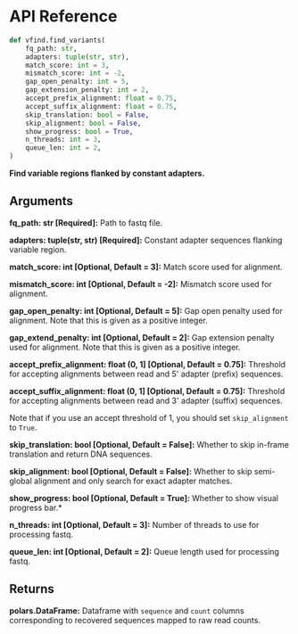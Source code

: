 # API Reference

```python
def vfind.find_variants(
    fq_path: str,
    adapters: tuple(str, str),
    match_score: int = 3,
    mismatch_score: int = -2,
    gap_open_penalty: int = 5,
    gap_extension_penalty: int = 2,
    accept_prefix_alignment: float = 0.75,
    accept_suffix_alignment: float = 0.75,
    skip_translation: bool = False,
    skip_alignment: bool = False,
    show_progress: bool = True,
    n_threads: int = 3,
    queue_len: int = 2,
)
```

**Find variable regions flanked by constant adapters.**

## Arguments

**fq_path: str \[Required\]:**  Path to fastq file.

**adapters: tuple(str, str) \[Required\]:** Constant adapter sequences flanking
variable region.

**match_score: int \[Optional, Default = 3\]:** Match score used for alignment.

**mismatch_score: int \[Optional, Default = -2\]:** Mismatch score used for
alignment.

**gap_open_penalty: int \[Optional, Default = 5\]:** Gap open penalty used for
alignment. Note that this is given as a positive integer.

**gap_extend_penalty: int \[Optional, Default = 2\]:** Gap extension penalty
used for alignment. Note that this is given as a positive integer.

**accept_prefix_alignment: float (0, 1] \[Optional, Default = 0.75\]:** Threshold for
accepting alignments between read and 5' adapter (prefix) sequences.

**accept_suffix_alignment: float (0, 1] \[Optional, Default = 0.75\]:** Threshold for
accepting alignments between read and 3' adapter (suffix) sequences.

Note that if you use an accept threshold of 1, you should set `skip_alignment` to `True`.

**skip_translation: bool \[Optional, Default = False\]:** Whether to skip
in-frame translation and return DNA sequences.

**skip_alignment: bool \[Optional, Default = False\]:** Whether to skip
semi-global alignment and only search for exact adapter matches.

**show_progress: bool \[Optional, Default = True\]:** Whether to show
visual progress bar.*

**n_threads: int \[Optional, Default = 3\]:** Number of threads to use for
processing fastq.

**queue_len: int \[Optional, Default = 2\]:** Queue length used for processing
fastq.

## Returns

**polars.DataFrame:** Dataframe with `sequence` and `count` columns
corresponding to recovered sequences mapped to raw read counts.


